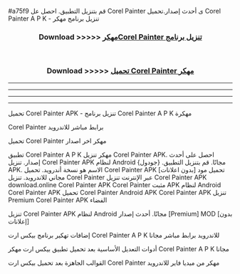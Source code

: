#a75f9 قم بتنزيل التطبيق. احصل عل Corel Painter  ى أحدث إصدار.تحميل Corel Painter  A P K - تنزيل برنامج مهكر



<div align="center">
<h3>Download >>>>> <a href="https://ar-sites.web.app/?ar= Corel Painter ">مهكرCorel Painter  تنزيل برنامج</a></h3><br>

<h3>Download >>>>> <a href="https://ar-sites.web.app/?ar= Corel Painter ">تحميل Corel Painter  مهكر</a></h3>
</div>


----------------------------------------------------------

----------------------------------------------------------

----------------------------------------------------------

----------------------------------------------------------


تحميل Corel Painter  APK - تنزيل برنامج Corel Painter  A P K مهكرة

Corel Painter  برابط مباشر للاندرويد

تحميل Corel Painter  مهكر اخر اصدار

تطبيق Corel Painter  A P K مهكر
تنزيل Corel Painter  APK. احصل على أحدث إصدار.
تنزيل Corel Painter  APK لنظام Android مجانًا.
قم بتنزيل التطبيق. {جودول} APK. الاسم هو نسخة أندرويد.
تحميل Corel Painter  APK [بدون اعلانات]
تحميل مود مجاني للاندرويد.
تنزيل Corel Painter  عبر الإنترنت
تنزيل Corel Painter  APK
download.online Corel Painter  APK
Corel Painter  مثبت APK لنظام Android
Corel Painter  APK
تحميل Corel Painter  Android APK
Corel Painter  APK تنزيل Premium
Corel Painter  APK الفضاء

تنزيل Corel Painter  APK لنظام Android مجانًا. أحدث إصدار [Premium] MOD [بدون إعلانات]

إضافات تهكير برنامج بيكس ارت Corel Painter  A P K للاندرويد برابط مباشر مجانا

أدوات التعديل الأساسية بعد تحميل تطبيق بيكس ارت مهكر Corel Painter  A P K مجانا

القوالب الجاهزة بعد تحميل بيكس ارت Corel Painter  مهكر من ميديا فاير للاندرويد




